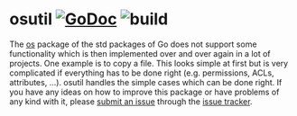 # osutil [![GoDoc](https://godoc.org/github.com/zimmski/osutil?status.png)](https://godoc.org/github.com/zimmski/osutil) ![build](https://github.com/zimmski/osutil/actions/workflows/go.yml/badge.svg)

The [os](http://golang.org/pkg/os/) package of the std packages of Go does not support some functionality which is then implemented over and over again in a lot of projects. One example is to copy a file. This looks simple at first but is very complicated if everything has to be done right (e.g. permissions, ACLs, attributes, ...). osutil handles the simple cases which can be done right. If you have any ideas on how to improve this package or have problems of any kind with it, please [submit an issue](https://github.com/zimmski/osutil/issues/new) through the [issue tracker](https://github.com/zimmski/osutil/issues).
